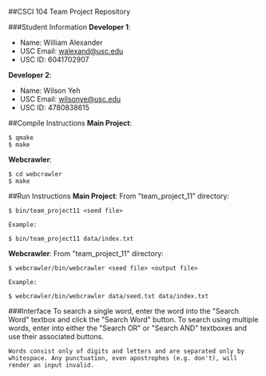 ##CSCI 104 Team Project Repository

###Student Information
**Developer 1**:
  + Name: William Alexander
  + USC Email: walexand@usc.edu
  + USC ID: 6041702907

**Developer 2**:
  + Name: Wilson Yeh
  + USC Email: wilsonye@usc.edu
  + USC ID: 4780838615

##Compile Instructions
**Main Project**:

	$ qmake
	$ make

**Webcrawler**:

	$ cd webcrawler
	$ make


##Run Instructions
**Main Project**:
	From "team_project_11" directory:

	$ bin/team_project11 <seed file>

	Example:

	$ bin/team_project11 data/index.txt

**Webcrawler**:
	From "team_project_11" directory:

	$ webcrawler/bin/webcrawler <seed file> <output file>

	Example:

	$ webcrawler/bin/webcrawler data/seed.txt data/index.txt

###Interface
	To search a single word, enter the word into the "Search Word" textbox and click the "Search Word" button.
	To search using multiple words, enter into either the "Search OR" or "Search AND" textboxes and use their associated buttons.

	Words consist only of digits and letters and are separated only by whitespace. Any punctuation, even apostrophes (e.g. don't), will render an input invalid.